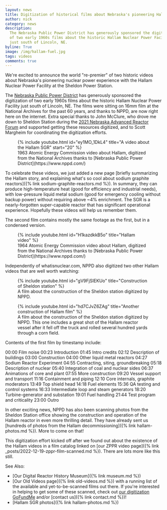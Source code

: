 ```yaml
---
layout: news
title: Digitization of historical films about Nebraska's pioneering Hallam Sodium Graphite Reactor.
author: nick
category: news
description:
  The Nebraska Public Power District has generously sponsored the digitization
  of two early 1960s films about the historic Hallam Nuclear Power Facility
  just south of Lincoln, NE.
byline: True
image: /img/hallam-fuel.jpg
tags: videos
comments: true
---
```


<div class="row">
<div class="col-md-8" markdown="1">

We're excited to announce the world "re-premier" of two historic videos about
Nebraska's pioneering nuclear power experience with the Hallam Nuclear Power
Facility at the Sheldon Power Station.

The [Nebraska Public Power District](https://www.nppd.com/) has generously
sponsored the digitization of two early 1960s films about the historic Hallam
Nuclear Power Facility just south of Lincoln, NE. The films were sitting on 16mm
film at the National Archives for the past 60 years, and thanks to NPPD, are now
right here on the internet. Extra special thanks to John McClure, who drove me
down to Sheldon Station during the [2021 Nebraska Advanced Reactor
Forum](https://advancednuclearcoalition.org/forum/) and supported getting these
resources digitized, and to Scott Margheim for coordinating the digitization
efforts.

<figure>
<div class="ratio ratio-16x9">
{% include youtube.html id="ey1MO_1DkL4" title="A video about the Hallam SGR" start="20" %}
</div>
<figcaption markdown="1">1963 Atomic Energy Commission
video about Hallam, digitized from the National Archives thanks to [Nebraska
Public Power District](https://www.nppd.com/) 
</figcaption> 
</figure>

To celebrate these videos, we just added a new page [briefly summarizing the
Hallam story, and explaining what's so cool about sodium graphite reactors]({%
link sodium-graphite-reactors.md %}). In summary, they can produce
high-temperature heat (good for efficiency and industrial needs), with
low-pressure liquid metal sodium (good for emergency cooling without backup
power) without requiring above ~4% enrichment. The SGR is a nearly-forgotten
super-capable reactor that has significant operational experience. Hopefully
these videos will help us remember them.

The second film contains mostly the same footage as the first, but
in a condensed version.

<figure>
<div class="ratio ratio-16x9">
{% include youtube.html id="H1kazdkkB5o" title="Hallam video" %}
</div>
<figcaption markdown="1">1964 Atomic Energy Commission
video about Hallam, digitized from the National Archives
thanks to [Nebraska Public Power District](https://www.nppd.com/)
</figcaption> 
</figure>

Independently of whatisnuclear.com, NPPD also digitized two other Hallam videos that
are well worth watching:

<figure>
<div class="ratio ratio-16x9">
{% include youtube.html id="gV9FjSIEKUo" title="Construction of Sheldon station" %}
</div>
<figcaption markdown="1">A film about the construction of the Sheldon station digitized by NPPD.
</figcaption> 
</figure>

<figure>
<div class="ratio ratio-16x9">
{% include youtube.html id="hd7CJvZ6ZAg" title="Another construction of Hallam film" %}
</div>
<figcaption markdown="1">A film about the construction of the Sheldon station digitized by NPPD. This one includes a great shot of the Hallam reactor vessel after it fell off the truck
and rolled several hundred yards through a corn field.
</figcaption> 
</figure>

Contents of the first film by timestamp include:

00:00 Film noise
00:23 Introduction
01:45 Intro credits
02:12 Description of buildings
03:00 Construction
04:00 Other liquid metal reactors
04:27 Sodium Reactor Experiment
04:55 Contracting, siting, groundbreaking
05:18 Description of nuclear
05:40 Integration of coal and nuclear sides
06:37 Animations of core and plant
07:55 More construction
09:20 Vessel support and transport
11:16 Containment and piping
12:10 Core internals, graphite moderators
13:49 Top shield head
14:18 Fuel elements
15:36 QA testing and control systems
16:33 Intermediate loop and steam generators
18:20 Turbine-generator and substation
19:01 Fuel handling
21:44 Test program and criticality
23:00 Outro

In other exciting news, NPPD has also been scanning photos from
the Sheldon Station office showing the construction and operation of the Hallam
reactor in even more thrilling detail. They have already sent us [hundreds
of photos from the Hallam decommissioning]({% link hallam-photos.md %}).
More to come on that!

This digitization effort kicked off after we found out about the existence of the Hallam
videos in a film catalog linked on [our ZPPR video page]({% link _posts/2022-12-19-zppr-film-scanned.md %}).
There are lots more like this still.

See Also:

- [Our Digital Reactor History Museum]({% link museum.md %})
- [Our Old Videos page]({% link old-videos.md %}) with a running list of the
  available and yet-to-be-scanned films out there. If you're interested in helping
  to get some of these scanned, check out [our digitization
  GoFundMe](https://www.gofundme.com/f/the-digitization-of-old-nuclear-energy-videos)
  and/or [contact us]({% link contact.md %})!
- [Hallam SGR photos]({% link hallam-photos.md %})

</div></div>
